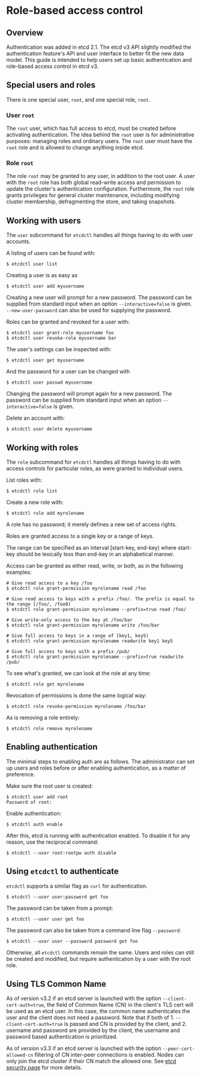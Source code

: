 # Role-based access control

## Overview

Authentication was added in etcd 2.1. The etcd v3 API slightly modified the authentication feature's API and user interface to better fit the new data model. This guide is intended to help users set up basic authentication and role-based access control in etcd v3.

## Special users and roles

There is one special user, `root`, and one special role, `root`.

### User `root`

The `root` user, which has full access to etcd, must be created before activating authentication. The idea behind the `root` user is for administrative purposes: managing roles and ordinary users. The `root` user must have the `root` role and is allowed to change anything inside etcd.

### Role `root`

The role `root` may be granted to any user, in addition to the root user. A user with the `root` role has both global read-write access and permission to update the cluster's authentication configuration. Furthermore, the `root` role grants privileges for general cluster maintenance, including modifying cluster membership, defragmenting the store, and taking snapshots.

## Working with users

The `user` subcommand for `etcdctl` handles all things having to do with user accounts.

A listing of users can be found with:

```
$ etcdctl user list
```

Creating a user is as easy as

```
$ etcdctl user add myusername
```

Creating a new user will prompt for a new password. The password can be supplied from standard input when an option `--interactive=false` is given. `--new-user-password` can also be used for supplying the password.

Roles can be granted and revoked for a user with:

```
$ etcdctl user grant-role myusername foo
$ etcdctl user revoke-role myusername bar
```

The user's settings can be inspected with:

```
$ etcdctl user get myusername
```

And the password for a user can be changed with

```
$ etcdctl user passwd myusername
```

Changing the password will prompt again for a new password. The password can be supplied from standard input when an option `--interactive=false` is given.

Delete an account with:
```
$ etcdctl user delete myusername
```


## Working with roles

The `role` subcommand for `etcdctl` handles all things having to do with access controls for particular roles, as were granted to individual users.

List roles with:

```
$ etcdctl role list
```

Create a new role with:

```
$ etcdctl role add myrolename
```

A role has no password; it merely defines a new set of access rights.

Roles are granted access to a single key or a range of keys.

The range can be specified as an interval [start-key, end-key) where start-key should be lexically less than end-key in an alphabetical manner.

Access can be granted as either read, write, or both, as in the following examples:

```
# Give read access to a key /foo
$ etcdctl role grant-permission myrolename read /foo

# Give read access to keys with a prefix /foo/. The prefix is equal to the range [/foo/, /foo0)
$ etcdctl role grant-permission myrolename --prefix=true read /foo/

# Give write-only access to the key at /foo/bar
$ etcdctl role grant-permission myrolename write /foo/bar

# Give full access to keys in a range of [key1, key5)
$ etcdctl role grant-permission myrolename readwrite key1 key5

# Give full access to keys with a prefix /pub/
$ etcdctl role grant-permission myrolename --prefix=true readwrite /pub/
```

To see what's granted, we can look at the role at any time:

```
$ etcdctl role get myrolename
```

Revocation of permissions is done the same logical way:

```
$ etcdctl role revoke-permission myrolename /foo/bar
```

As is removing a role entirely:

```
$ etcdctl role remove myrolename
```

## Enabling authentication

The minimal steps to enabling auth are as follows. The administrator can set up users and roles before or after enabling authentication, as a matter of preference. 

Make sure the root user is created:

```
$ etcdctl user add root 
Password of root:
```

Enable authentication:

```
$ etcdctl auth enable
```

After this, etcd is running with authentication enabled. To disable it for any reason, use the reciprocal command:

```
$ etcdctl --user root:rootpw auth disable
```

## Using `etcdctl` to authenticate

`etcdctl` supports a similar flag as `curl` for authentication.

```
$ etcdctl --user user:password get foo
```

The password can be taken from a prompt:

```
$ etcdctl --user user get foo
```

The password can also be taken from a command line flag `--password`:

```
$ etcdctl --user user --password password get foo
```


Otherwise, all `etcdctl` commands remain the same. Users and roles can still be created and modified, but require authentication by a user with the root role.

## Using TLS Common Name
As of version v3.2 if an etcd server is launched with the option `--client-cert-auth=true`, the field of Common Name (CN) in the client's TLS cert will be used as an etcd user. In this case, the common name authenticates the user and the client does not need a password. Note that if both of 1. `--client-cert-auth=true` is passed and CN is provided by the client, and 2. username and password are provided by the client, the username and password based authentication is prioritized.

As of version v3.3 if an etcd server is launched with the option `--peer-cert-allowed-cn` filtering of CN inter-peer connections is enabled.  Nodes can only join the etcd cluster if their CN match the allowed one.
See [etcd security page](https://GDTS/utils/coreos/etcd/blob/master/Documentation/op-guide/security.md) for more details.
